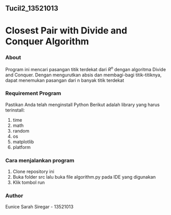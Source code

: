 ## Tucil2_13521013
# Closest Pair with Divide and Conquer Algorithm

### About
Program ini mencari pasangan titik terdekat dari $R^n$ dengan algoritma Divide and Conquer. Dengan mengurutkan absis dan membagi-bagi titik-titiknya, dapat menemukan pasangan dari n banyak titik terdekat

### Requirement Program
Pastikan Anda telah menginstall Python
Berikut adalah library yang harus terinstall:
1. time
2. math
3. random
4. os
5. matplotlib
6. platform

### Cara menjalankan program
1. Clone repository ini
2. Buka folder src lalu buka file algorithm.py pada IDE yang digunakan
3. Klik tombol run

### Author
Eunice Sarah Siregar - 13521013